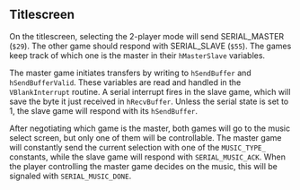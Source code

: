 ## Titlescreen

On the titlescreen, selecting the 2-player mode will send SERIAL\_MASTER (`$29`). The other game should respond with
SERIAL\_SLAVE (`$55`). The games keep track of which one is the master in their `hMasterSlave` variables.

The master game initiates transfers by writing to `hSendBuffer` and `hSendBufferValid`. These variables are read and handled
in the `VBlankInterrupt` routine. A serial interrupt fires in the slave game, which will save the byte it just received in
`hRecvBuffer`. Unless the serial state is set to 1, the slave game will respond with its `hSendBuffer`.

After negotiating which game is the master, both games will go to the music select screen, but only one of them will be controllable. The master game will constantly send the current selection with one of the `MUSIC_TYPE_` constants, while the slave game will respond with `SERIAL_MUSIC_ACK`. When the player controlling the master game decides on the music, this will be signaled with `SERIAL_MUSIC_DONE`.
